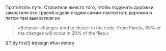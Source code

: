 Протоптать путь. Строители вместо того, чтобы подумать дорожки замостили все травой и дали людям самим протоптать дорожки и потом там вымостили их

> «Behavior changes tend to cluster in the code. From Pareto, 80% of the changes will occur in 20% of the files.»

[[Tidy first]]
#design #fun #story 
